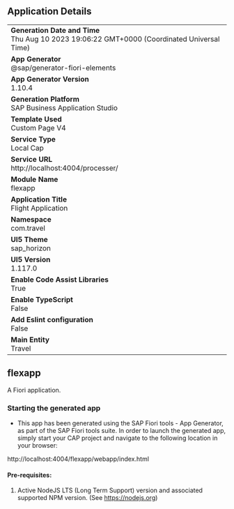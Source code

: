 ## Application Details
|               |
| ------------- |
|**Generation Date and Time**<br>Thu Aug 10 2023 19:06:22 GMT+0000 (Coordinated Universal Time)|
|**App Generator**<br>@sap/generator-fiori-elements|
|**App Generator Version**<br>1.10.4|
|**Generation Platform**<br>SAP Business Application Studio|
|**Template Used**<br>Custom Page V4|
|**Service Type**<br>Local Cap|
|**Service URL**<br>http://localhost:4004/processer/
|**Module Name**<br>flexapp|
|**Application Title**<br>Flight Application|
|**Namespace**<br>com.travel|
|**UI5 Theme**<br>sap_horizon|
|**UI5 Version**<br>1.117.0|
|**Enable Code Assist Libraries**<br>True|
|**Enable TypeScript**<br>False|
|**Add Eslint configuration**<br>False|
|**Main Entity**<br>Travel|

## flexapp

A Fiori application.

### Starting the generated app

-   This app has been generated using the SAP Fiori tools - App Generator, as part of the SAP Fiori tools suite.  In order to launch the generated app, simply start your CAP project and navigate to the following location in your browser:

http://localhost:4004/flexapp/webapp/index.html

#### Pre-requisites:

1. Active NodeJS LTS (Long Term Support) version and associated supported NPM version.  (See https://nodejs.org)


